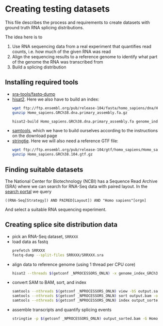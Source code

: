 # Creating testing datasets

This file describes the process and requirements to create datasets with ground
truth RNA splicing distributions.

The idea here is to

1. Use RNA sequencing data from a real experiment that quantifies read counts,
   i.e. how much of the given RNA was read
2. Align the sequencing results to a reference genome to identify what part of
   the genome the RNA was transcribed from
3. Build a splicing distribution

## Installing required tools

- [sra-tools/fastq-dump](https://github.com/ncbi/sra-tools/wiki/02.-Installing-SRA-Toolkit)
- [hisat2](http://daehwankimlab.github.io/hisat2/download/). Here we also have
  to build an index:
  ```sh
  wget ftp://ftp.ensembl.org/pub/release-104/fasta/homo_sapiens/dna/Homo_sapiens.GRCh38.dna.primary_assembly.fa.gz
  gunzip Homo_sapiens.GRCh38.dna.primary_assembly.fa.gz

  hisat2-build Homo_sapiens.GRCh38.dna.primary_assembly.fa genome_index_GRCh38
  ```
- [samtools](http://www.htslib.org/download/), which we have to build ourselves
  according to the instructions on the download page
- [stringtie](https://github.com/gpertea/stringtie/releases). Here we will also
  need a reference GTF file:
  ```sh
  wget ftp://ftp.ensembl.org/pub/release-104/gtf/homo_sapiens/Homo_sapiens.GRCh38.104.gtf.gz
  gunzip Homo_sapiens.GRCh38.104.gtf.gz
  ```

## Finding suitable datasets

The National Center for Biotechnology (NCBI) has a Sequence Read Archive (SRA)
where we can search for RNA-Seq data with paired layout. In the [search
portal](https://www.ncbi.nlm.nih.gov/sra) we query

```plain
((RNA-Seq[Strategy]) AND PAIRED[Layout]) AND "Homo sapiens"[orgn]
```

And select a suitable RNA sequencing experiment.

## Creating splice site distribution data

- pick an RNA-Seq dataset, `SRRXXX`
- load data as fastq
  ```sh
  prefetch SRRXXX
  fastq-dump --split-files SRRXXX/SRRXXX.sra
  ```
- align data to reference genome (using 1 thread per CPU core)
  ```sh
  hisat2 --threads $(getconf _NPROCESSORS_ONLN) -x genome_index_GRCh38 -1 SRRXXX_1.fastq -2 SRRXXX_2.fastq -S output.sam
  ```
- convert SAM to BAM, sort, and index
  ```sh
  samtools --nthreads $(getconf _NPROCESSORS_ONLN) view -bS output.sam > output.bam
  samtools --nthreads $(getconf _NPROCESSORS_ONLN) sort output.bam -o output_sorted.bam
  samtools --nthreads $(getconf _NPROCESSORS_ONLN) index output_sorted.bam
  ```
- assemble transcripts and quantify splicing events
  ```sh
  stringtie -p $(getconf _NPROCESSORS_ONLN) output_sorted.bam -G Homo_sapiens.GRCh38.104.gtf -o output.gtf -A gene_abundances.tsv
  ```
